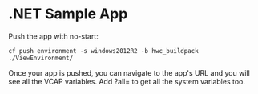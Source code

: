 # .NET Sample App

Push the app with no-start:
```
cf push environment -s windows2012R2 -b hwc_buildpack ./ViewEnvironment/
```

Once your app is pushed, you can navigate to the app's URL and you will
see all the VCAP variables.  Add ?all= to get all the system variables
too.

